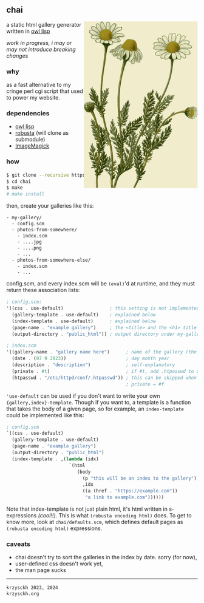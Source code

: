 ## chai

<img src="https://raw.githubusercontent.com/krzysckh/chai/master/res/chai.jpg" align="right" width="300px">

a static html gallery generator written in
[owl lisp](https://haltp.org/posts/owl.html)

*work in progress, i may or may not introduce breaking changes*

### why

as a fast alternative to my cringe perl cgi script that used to power my
website.

### dependencies

  - [owl lisp](https://haltp.org/posts/owl.html)
  - [robusta](https://github.com/krzysckh/robusta) (will clone as submodule)
  - [ImageMagick](https://imagemagick.org/)

### how

```sh
$ git clone --recursive https://github.com/krzysckh/chai
$ cd chai
$ make
# make install
```

then, create your galleries like this:

```
- my-gallery/
  - config.scm
  - photos-from-somewhere/
    - index.scm
    - ....jpg
    - ....png
    - ...
  - photos-from-somewhere-else/
    - index.scm
    - ...
```

config.scm, and every index.scm will be `(eval)`'d at runtime, and they must
return these association lists:

```scheme
; config.scm:
'((css . use-default)                 ; this setting is not implemented yet
  (gallery-template . use-default)    ; explained below
  (index-template . use-default)      ; explained below
  (page-name . "example gallery")     ; the <title> and the <h1> title
  (output-directory . "public_html")) ; output directory under my-gallery
```

```scheme
; index.scm
'((gallery-name . "gallery name here")      ; name of the gallery (the title)
  (date . (07 9 2023))                      ; day month year
  (description . "description")             ; self-explanatory
  (private . #t)                            ; if #t, add .htpasswd to dir.
  (htpasswd . "/etc/httpd/conf/.htpasswd")) ; this can be skipped when
                                            ; private = #f
```

`'use-default` can be used if you don't want to write your own
`{gallery,index}-template`. Though if you want to, a template is a function
that takes the body of a given page, so for example, an `index-template` could
be implemented like this:

```scheme
; config.scm
`((css . use-default)
  (gallery-template . use-default)
  (page-name . "example gallery")
  (output-directory . "public_html")
  (index-template . ,(lambda (idx)
                       `(html
                          (body
                            (p "this will be an index to the gallery")
                            ,idx
                            ((a (href . "https://example.com"))
                             "a link to example.com"))))))
```

Note that index-template is not just plain html, it's html written in
s-expressions *(cool!!)*. This is what `(robusta encoding html)` does.
To get to know more, look at `chai/defaults.scm`, which defines default pages
as `(robusta encoding html)` expressions.

### caveats

- chai doesn't try to sort the galleries in the index by date. sorry (for now),
- user-defined css doesn't work yet,
- the man page sucks

------
```
krzysckh 2023, 2024
krzysckh.org
```
